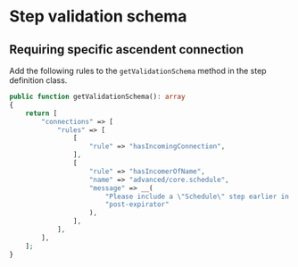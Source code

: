 # Step validation schema

## Requiring specific ascendent connection

Add the following rules to the `getValidationSchema` method in the step definition class.

```php
public function getValidationSchema(): array
{
    return [
        "connections" => [
            "rules" => [
                [
                    "rule" => "hasIncomingConnection",
                ],
                [
                    "rule" => "hasIncomerOfName",
                    "name" => "advanced/core.schedule",
                    "message" => __(
                        "Please include a \"Schedule\" step earlier in this branch of the workflow.",
                        "post-expirator"
                    ),
                ],
            ],
        ],
    ];
}
```
